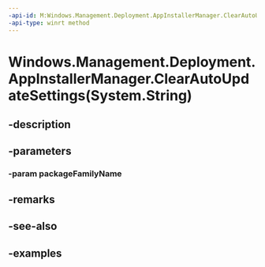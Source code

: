 ```yaml
---
-api-id: M:Windows.Management.Deployment.AppInstallerManager.ClearAutoUpdateSettings(System.String)
-api-type: winrt method
---
```


# Windows.Management.Deployment.AppInstallerManager.ClearAutoUpdateSettings(System.String)

<!--
public void ClearAutoUpdateSettings (string packageFamilyName);
-->


## -description

## -parameters

### -param packageFamilyName

## -remarks

## -see-also

## -examples


